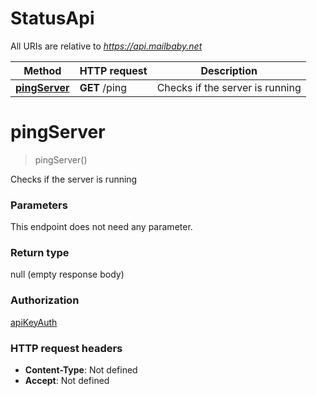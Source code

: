 # StatusApi

All URIs are relative to *https://api.mailbaby.net*

| Method | HTTP request | Description |
|------------- | ------------- | -------------|
| [**pingServer**](StatusApi.md#pingServer) | **GET** /ping | Checks if the server is running |


<a name="pingServer"></a>
# **pingServer**
> pingServer()

Checks if the server is running

### Parameters
This endpoint does not need any parameter.

### Return type

null (empty response body)

### Authorization

[apiKeyAuth](../README.md#apiKeyAuth)

### HTTP request headers

- **Content-Type**: Not defined
- **Accept**: Not defined

